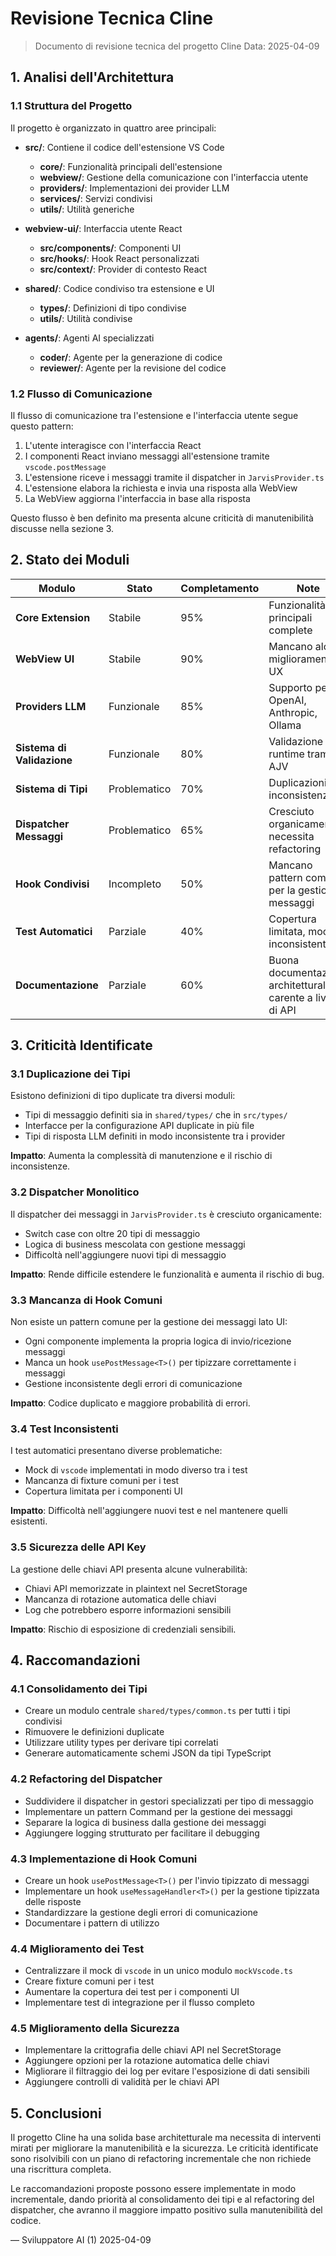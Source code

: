 # Revisione Tecnica Cline

> Documento di revisione tecnica del progetto Cline
> Data: 2025-04-09

## 1. Analisi dell'Architettura

### 1.1 Struttura del Progetto

Il progetto è organizzato in quattro aree principali:

- **src/**: Contiene il codice dell'estensione VS Code
  - **core/**: Funzionalità principali dell'estensione
  - **webview/**: Gestione della comunicazione con l'interfaccia utente
  - **providers/**: Implementazioni dei provider LLM
  - **services/**: Servizi condivisi
  - **utils/**: Utilità generiche

- **webview-ui/**: Interfaccia utente React
  - **src/components/**: Componenti UI
  - **src/hooks/**: Hook React personalizzati
  - **src/context/**: Provider di contesto React

- **shared/**: Codice condiviso tra estensione e UI
  - **types/**: Definizioni di tipo condivise
  - **utils/**: Utilità condivise

- **agents/**: Agenti AI specializzati
  - **coder/**: Agente per la generazione di codice
  - **reviewer/**: Agente per la revisione del codice

### 1.2 Flusso di Comunicazione

Il flusso di comunicazione tra l'estensione e l'interfaccia utente segue questo pattern:

1. L'utente interagisce con l'interfaccia React
2. I componenti React inviano messaggi all'estensione tramite `vscode.postMessage`
3. L'estensione riceve i messaggi tramite il dispatcher in `JarvisProvider.ts`
4. L'estensione elabora la richiesta e invia una risposta alla WebView
5. La WebView aggiorna l'interfaccia in base alla risposta

Questo flusso è ben definito ma presenta alcune criticità di manutenibilità discusse nella sezione 3.

## 2. Stato dei Moduli

| Modulo | Stato | Completamento | Note |
|--------|-------|--------------|-------|
| **Core Extension** | Stabile | 95% | Funzionalità principali complete |
| **WebView UI** | Stabile | 90% | Mancano alcuni miglioramenti UX |
| **Providers LLM** | Funzionale | 85% | Supporto per OpenAI, Anthropic, Ollama |
| **Sistema di Validazione** | Funzionale | 80% | Validazione runtime tramite AJV |
| **Sistema di Tipi** | Problematico | 70% | Duplicazioni e inconsistenze |
| **Dispatcher Messaggi** | Problematico | 65% | Cresciuto organicamente, necessita refactoring |
| **Hook Condivisi** | Incompleto | 50% | Mancano pattern comuni per la gestione messaggi |
| **Test Automatici** | Parziale | 40% | Copertura limitata, mock inconsistenti |
| **Documentazione** | Parziale | 60% | Buona documentazione architetturale, carente a livello di API |

## 3. Criticità Identificate

### 3.1 Duplicazione dei Tipi

Esistono definizioni di tipo duplicate tra diversi moduli:

- Tipi di messaggio definiti sia in `shared/types/` che in `src/types/`
- Interfacce per la configurazione API duplicate in più file
- Tipi di risposta LLM definiti in modo inconsistente tra i provider

**Impatto**: Aumenta la complessità di manutenzione e il rischio di inconsistenze.

### 3.2 Dispatcher Monolitico

Il dispatcher dei messaggi in `JarvisProvider.ts` è cresciuto organicamente:

- Switch case con oltre 20 tipi di messaggio
- Logica di business mescolata con gestione messaggi
- Difficoltà nell'aggiungere nuovi tipi di messaggio

**Impatto**: Rende difficile estendere le funzionalità e aumenta il rischio di bug.

### 3.3 Mancanza di Hook Comuni

Non esiste un pattern comune per la gestione dei messaggi lato UI:

- Ogni componente implementa la propria logica di invio/ricezione messaggi
- Manca un hook `usePostMessage<T>()` per tipizzare correttamente i messaggi
- Gestione inconsistente degli errori di comunicazione

**Impatto**: Codice duplicato e maggiore probabilità di errori.

### 3.4 Test Inconsistenti

I test automatici presentano diverse problematiche:

- Mock di `vscode` implementati in modo diverso tra i test
- Mancanza di fixture comuni per i test
- Copertura limitata per i componenti UI

**Impatto**: Difficoltà nell'aggiungere nuovi test e nel mantenere quelli esistenti.

### 3.5 Sicurezza delle API Key

La gestione delle chiavi API presenta alcune vulnerabilità:

- Chiavi API memorizzate in plaintext nel SecretStorage
- Mancanza di rotazione automatica delle chiavi
- Log che potrebbero esporre informazioni sensibili

**Impatto**: Rischio di esposizione di credenziali sensibili.

## 4. Raccomandazioni

### 4.1 Consolidamento dei Tipi

- Creare un modulo centrale `shared/types/common.ts` per tutti i tipi condivisi
- Rimuovere le definizioni duplicate
- Utilizzare utility types per derivare tipi correlati
- Generare automaticamente schemi JSON da tipi TypeScript

### 4.2 Refactoring del Dispatcher

- Suddividere il dispatcher in gestori specializzati per tipo di messaggio
- Implementare un pattern Command per la gestione dei messaggi
- Separare la logica di business dalla gestione dei messaggi
- Aggiungere logging strutturato per facilitare il debugging

### 4.3 Implementazione di Hook Comuni

- Creare un hook `usePostMessage<T>()` per l'invio tipizzato di messaggi
- Implementare un hook `useMessageHandler<T>()` per la gestione tipizzata delle risposte
- Standardizzare la gestione degli errori di comunicazione
- Documentare i pattern di utilizzo

### 4.4 Miglioramento dei Test

- Centralizzare il mock di `vscode` in un unico modulo `mockVscode.ts`
- Creare fixture comuni per i test
- Aumentare la copertura dei test per i componenti UI
- Implementare test di integrazione per il flusso completo

### 4.5 Miglioramento della Sicurezza

- Implementare la crittografia delle chiavi API nel SecretStorage
- Aggiungere opzioni per la rotazione automatica delle chiavi
- Migliorare il filtraggio dei log per evitare l'esposizione di dati sensibili
- Aggiungere controlli di validità per le chiavi API

## 5. Conclusioni

Il progetto Cline ha una solida base architetturale ma necessita di interventi mirati per migliorare la manutenibilità e la sicurezza. Le criticità identificate sono risolvibili con un piano di refactoring incrementale che non richiede una riscrittura completa.

Le raccomandazioni proposte possono essere implementate in modo incrementale, dando priorità al consolidamento dei tipi e al refactoring del dispatcher, che avranno il maggiore impatto positivo sulla manutenibilità del codice.

— Sviluppatore AI (1)
2025-04-09